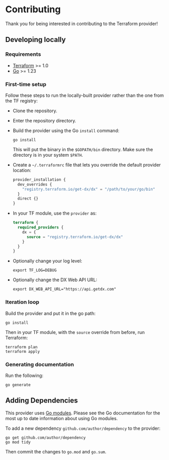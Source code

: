 # Contributing

Thank you for being interested in contributing to the Terraform provider!

## Developing locally

### Requirements

- [Terraform](https://developer.hashicorp.com/terraform/downloads) >= 1.0
- [Go](https://golang.org/doc/install) >= 1.23

### First-time setup

Follow these steps to run the locally-built provider rather than the one from the TF registry:

- Clone the repository.

- Enter the repository directory.

- Build the provider using the Go `install` command:

  ```shell
  go install
  ```

  This will put the binary in the `$GOPATH/bin` directory. Make sure the directory is in your system `$PATH`.

- Create a `~/.terraformrc` file that lets you override the default provider location:

  ```terraform
  provider_installation {
    dev_overrides {
      "registry.terraform.io/get-dx/dx" = "/path/to/your/go/bin"
    }
    direct {}
  }
  ```

- In your TF module, use the `provider` as:

  ```terraform
  terraform {
    required_providers {
      dx = {
        source = "registry.terraform.io/get-dx/dx"
      }
    }
  }
  ```

- Optionally change your log level:

  ```shell
  export TF_LOG=DEBUG
  ```

- Optionally change the DX Web API URL:

  ```shell
  export DX_WEB_API_URL="https://api.getdx.com"
  ```

### Iteration loop

Build the provider and put it in the go path:

```shell
go install
```

Then in your TF module, with the `source` override from before, run Terraform:

```shell
terraform plan
terraform apply
```

### Generating documentation

Run the following:

```shell
go generate
```

## Adding Dependencies

This provider uses [Go modules](https://github.com/golang/go/wiki/Modules).
Please see the Go documentation for the most up to date information about using Go modules.

To add a new dependency `github.com/author/dependency` to the provider:

```shell
go get github.com/author/dependency
go mod tidy
```

Then commit the changes to `go.mod` and `go.sum`.
